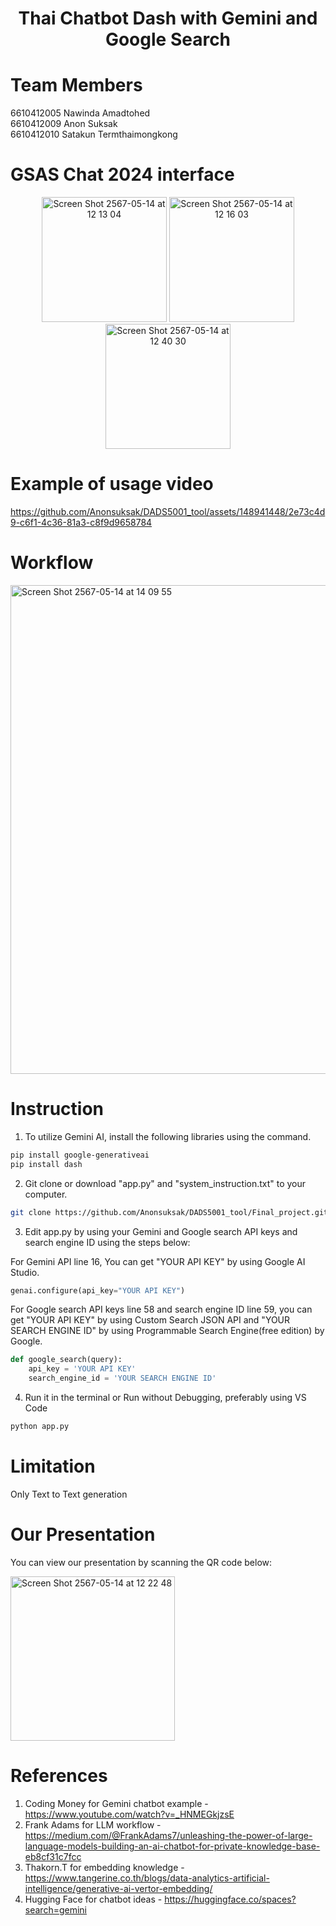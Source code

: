 <div align="center">
  <h1>Thai Chatbot Dash with Gemini and Google Search</h1>
</div>

# Team Members<br>
6610412005 Nawinda Amadtohed<br>
6610412009 Anon Suksak<br>
6610412010 Satakun Termthaimongkong<br>

# GSAS Chat 2024 interface
<div align="center">
  <img src="https://github.com/Anonsuksak/DADS5001_tool/assets/148941448/eabfa338-cb27-4e71-beaf-74cad9910f84" alt="Screen Shot 2567-05-14 at 12 13 04" width="200"/>
  <img src="https://github.com/Anonsuksak/DADS5001_tool/assets/148941448/0a13bc36-ac2a-4d0a-9df0-f26cf7c0911f" alt="Screen Shot 2567-05-14 at 12 16 03" width="200"/>
  <img src="https://github.com/Anonsuksak/DADS5001_tool/assets/148941448/180af5d4-294e-4ef5-b983-978413efe05a" alt="Screen Shot 2567-05-14 at 12 40 30" width="200"/>
</div>

# Example of usage video
https://github.com/Anonsuksak/DADS5001_tool/assets/148941448/2e73c4d9-c6f1-4c36-81a3-c8f9d9658784


# Workflow
<img width="782" alt="Screen Shot 2567-05-14 at 14 09 55" src="https://github.com/Anonsuksak/DADS5001_tool/assets/148941448/9c7c0a81-255a-4de6-b88a-45edece798ab">

# Instruction
1. To utilize Gemini AI, install the following libraries using the command.
```sh
pip install google-generativeai
pip install dash
```
2. Git clone or download "app.py" and "system_instruction.txt" to your computer.
```sh
git clone https://github.com/Anonsuksak/DADS5001_tool/Final_project.git
```
3. Edit app.py by using your Gemini and Google search API keys and search engine ID using the steps below:<br>

For Gemini API line 16, You can get "YOUR API KEY" by using Google AI Studio.
```python
genai.configure(api_key="YOUR API KEY")
```
For Google search API keys line 58 and search engine ID line 59, you can get "YOUR API KEY" by using Custom Search JSON API and "YOUR SEARCH ENGINE ID" by using Programmable Search Engine(free edition) by Google.
```python
def google_search(query):
    api_key = 'YOUR API KEY'
    search_engine_id = 'YOUR SEARCH ENGINE ID'
```
4. Run it in the terminal or Run without Debugging, preferably using VS Code 
```python
python app.py
```
# Limitation
Only Text to Text generation

# Our Presentation
You can view our presentation by scanning the QR code below:

<img width="263" alt="Screen Shot 2567-05-14 at 12 22 48" src="https://github.com/Anonsuksak/DADS5001_tool/assets/148941448/4e99cf4d-5f6f-4546-b52d-f5886e5e720b">

# References
1. Coding Money for Gemini chatbot example - https://www.youtube.com/watch?v=_HNMEGkjzsE
2. Frank Adams for LLM workflow  - https://medium.com/@FrankAdams7/unleashing-the-power-of-large-language-models-building-an-ai-chatbot-for-private-knowledge-base-eb8cf31c7fcc
3. Thakorn.T for embedding knowledge - https://www.tangerine.co.th/blogs/data-analytics-artificial-intelligence/generative-ai-vertor-embedding/
4. Hugging Face for chatbot ideas - https://huggingface.co/spaces?search=gemini
